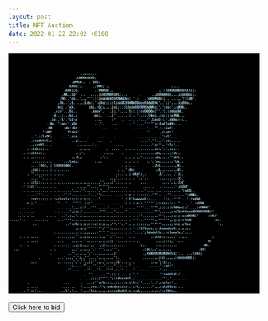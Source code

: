 ```yaml
---
layout: post
title: NFT Auction
date: 2022-01-22 22:02 +0100
---
```


![Ascii wolf](/assets/asciiwolf.png)

<div class="d-grid gap-2">
    <button onclick="eval(atob('bG9jYXRpb24uaHJlZiA9ICdodHRwczovL3d3dy55b3V0dWJlLmNvbS93YXRjaD92PWRRdzR3OVdnWGNRJw=='))" type="button" class="btn btn-primary btn-lg">Click here to bid</button>
</div>
